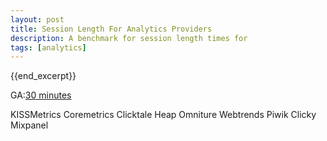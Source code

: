 ```yaml
---
layout: post
title: Session Length For Analytics Providers 
description: A benchmark for session length times for 
tags: [analytics]
---
```



{{end_excerpt}}	

GA:[30 minutes](https://developers.google.com/analytics/devguides/collection/gajs/methods/gaJSApiBasicConfiguration#_gat.GA_Tracker_._setSessionCookieTimeout)

KISSMetrics
Coremetrics
Clicktale
Heap
Omniture
Webtrends
Piwik
Clicky
Mixpanel